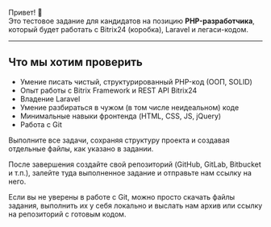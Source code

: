 Привет! 👋  
Это тестовое задание для кандидатов на позицию **PHP-разработчика**, который будет работать с Bitrix24 (коробка), Laravel и легаси-кодом.

---

## Что мы хотим проверить

- Умение писать чистый, структурированный PHP-код (ООП, SOLID)
- Опыт работы с Bitrix Framework и REST API Bitrix24
- Владение Laravel
- Умение разбираться в чужом (в том числе неидеальном) коде
- Минимальные навыки фронтенда (HTML, CSS, JS, jQuery)
- Работа с Git


Выполните все задачи, сохраняя структуру проекта и создавая отдельные файлы, как указано в задании.

После завершения создайте свой репозиторий (GitHub, GitLab, Bitbucket и т.п.), залейте туда выполненное задание и отправьте нам ссылку на него.

Если вы не уверены в работе с Git, можно просто скачать файлы задания, выполнить их у себя локально и выслать нам архив или ссылку на репозиторий с готовым кодом.